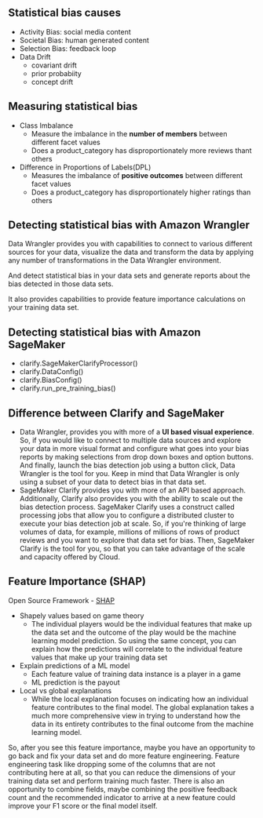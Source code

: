 ## Statistical bias causes
- Activity Bias: social media content
- Societal Bias: human generated content
- Selection Bias: feedback loop
- Data Drift
  - covariant drift
  - prior probabiity
  - concept drift

## Measuring statistical bias
- Class Imbalance
  - Measure the imbalance in the **number of members** between different facet values
  - Does a product_category has disproportionately more reviews thant others
- Difference in Proportions of Labels(DPL)
  - Measures the imbalance of **positive outcomes** between different facet values
  - Does a product_category has disproportionately higher ratings than others

## Detecting statistical bias with Amazon Wrangler
Data Wrangler provides you with capabilities to connect to various different sources for your data, visualize the data and transform the data by applying any number of transformations in the Data Wrangler environment. 

And detect statistical bias in your data sets and generate reports about the bias detected in those data sets. 

It also provides capabilities to provide feature importance calculations on your training data set.
## Detecting statistical bias with Amazon SageMaker
- clarify.SageMakerClarifyProcessor()
- clarify.DataConfig()
- clarify.BiasConfig()
- clarify.run_pre_training_bias()

## Difference between Clarify and SageMaker
- Data Wrangler, provides you with more of a **UI based visual experience**. So, if you would like to connect to multiple data sources and explore your data in more visual format and configure what goes into your bias reports by making selections from drop down boxes and option buttons. And finally, launch the bias detection job using a button click, Data Wrangler is the tool for you. Keep in mind that Data Wrangler is only using a subset of your data to detect bias in that data set.
- SageMaker Clarify provides you with more of an API based approach. Additionally, Clarify also provides you with the ability to scale out the bias detection process. SageMaker Clarify uses a construct called processing jobs that allow you to configure a distributed cluster to execute your bias detection job at scale. So, if you're thinking of large volumes of data, for example, millions of millions of rows of product reviews and you want to explore that data set for bias. Then, SageMaker Clarify is the tool for you, so that you can take advantage of the scale and capacity offered by Cloud.

## Feature Importance (SHAP)
Open Source Framework - [SHAP](https://shap.readthedocs.io/en/latest/)
- Shapely values based on game theory
  - The individual players would be the individual features that make up the data set and the outcome of the play would be the machine learning model prediction. So using the same concept, you can explain how the predictions will correlate to the individual feature values that make up your training data set
- Explain predictions of a ML model
  - Each feature value of training data instance is a player in a game
  - ML prediction is the payout
- Local vs global explanations
  - While the local explanation focuses on indicating how an individual feature contributes to the final model. The global explanation takes a much more comprehensive view in trying to understand how the data in its entirety contributes to the final outcome from the machine learning model.

So, after you see this feature importance, maybe you have an opportunity to go back and fix your data set and do more feature engineering. Feature engineering task like dropping some of the columns that are not contributing here at all, so that you can reduce the dimensions of your training data set and perform training much faster. There is also an opportunity to combine fields, maybe combining the positive feedback count and the recommended indicator to arrive at a new feature could improve your F1 score or the final model itself.
